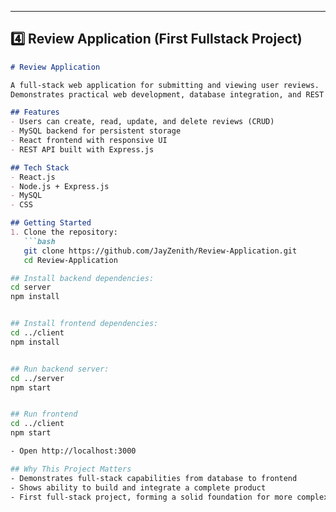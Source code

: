 
---

## **4️⃣ Review Application (First Fullstack Project)**

```markdown
# Review Application

A full-stack web application for submitting and viewing user reviews.  
Demonstrates practical web development, database integration, and REST API design.

## Features
- Users can create, read, update, and delete reviews (CRUD)
- MySQL backend for persistent storage
- React frontend with responsive UI
- REST API built with Express.js

## Tech Stack
- React.js
- Node.js + Express.js
- MySQL
- CSS

## Getting Started
1. Clone the repository:
   ```bash
   git clone https://github.com/JayZenith/Review-Application.git
   cd Review-Application

## Install backend dependencies:
cd server
npm install


## Install frontend dependencies:
cd ../client
npm install


## Run backend server:
cd ../server
npm start


## Run frontend
cd ../client
npm start

- Open http://localhost:3000

## Why This Project Matters 
- Demonstrates full-stack capabilities from database to frontend
- Shows ability to build and integrate a complete product
- First full-stack project, forming a solid foundation for more complex apps